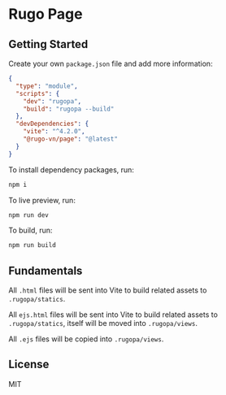 # Rugo Page

## Getting Started

Create your own `package.json` file and add more information:

```json
{
  "type": "module",
  "scripts": {
    "dev": "rugopa",
    "build": "rugopa --build"
  },
  "devDependencies": {
    "vite": "^4.2.0",
    "@rugo-vn/page": "@latest"
  }
}
```

To install dependency packages, run:

```bash
npm i
```

To live preview, run:

```bash
npm run dev
```

To build, run:

```bash
npm run build
```

## Fundamentals

All `.html` files will be sent into Vite to build related assets to `.rugopa/statics`.

All `ejs.html` files will be sent into Vite to build related assets to `.rugopa/statics`, itself will be moved into `.rugopa/views`.

All `.ejs` files will be copied into `.rugopa/views`.

<!--
## Install

```bash
npm i -D @rugo-vn/page
```

Add scripts:

```json
{
  "scripts": {
    "dev": "rugopa",
    "build": "rugopa --build"
  }
}
```

Run:

```bash
npm run dev
```

Build:

```bash
npm run build
```

## Configuration

**`rugopa.config.js`**

```js
{
  sourceDir: /* source directory to store all working files */,
  assets: [/* path to asset need to render */],
  statics: [/* path to asset need to copy as static */],
  templates: [/* path to template need to render, allowed .ejs, .html */],
  routes: [
    {
      method: /* http method */,
      path: /* path to lookup */,
      view: /* view to render, lookup from .rugopa/views */,
    }
  ]
}
```

All `.ejs` file in the root of `sourceDir` will be copied into views. -->

## License

MIT
